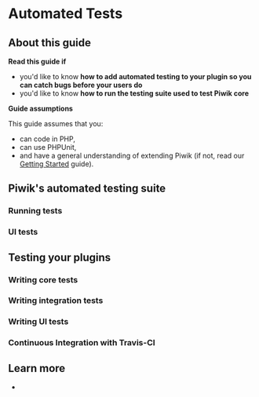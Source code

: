 # Automated Tests

<!-- Meta (to be deleted)
Purpose: describe how current automated tests work (unit, integration + UI). describe how plugins can create their own unit tests, integration tests and UI tests. describe how to run tests only for plugin & how to run core tests.

Audience: plugin developers who want to test their plugins.

Expected Result: 

Notes: 

What's missing? (stuff in my list that was not in when I wrote the 1st draft)
-->

## About this guide

**Read this guide if**

* you'd like to know **how to add automated testing to your plugin so you can catch bugs before your users do**
* you'd like to know **how to run the testing suite used to test Piwik core**

**Guide assumptions**

This guide assumes that you:

* can code in PHP,
* can use PHPUnit,
* and have a general understanding of extending Piwik (if not, read our [Getting Started](#) guide).

## Piwik's automated testing suite

<!-- desc. of unit + integration tests -->

### Running tests

### UI tests

## Testing your plugins

<!-- benefits of automated testing -->

### Writing core tests

### Writing integration tests

### Writing UI tests

### Continuous Integration with Travis-CI

## Learn more

* 